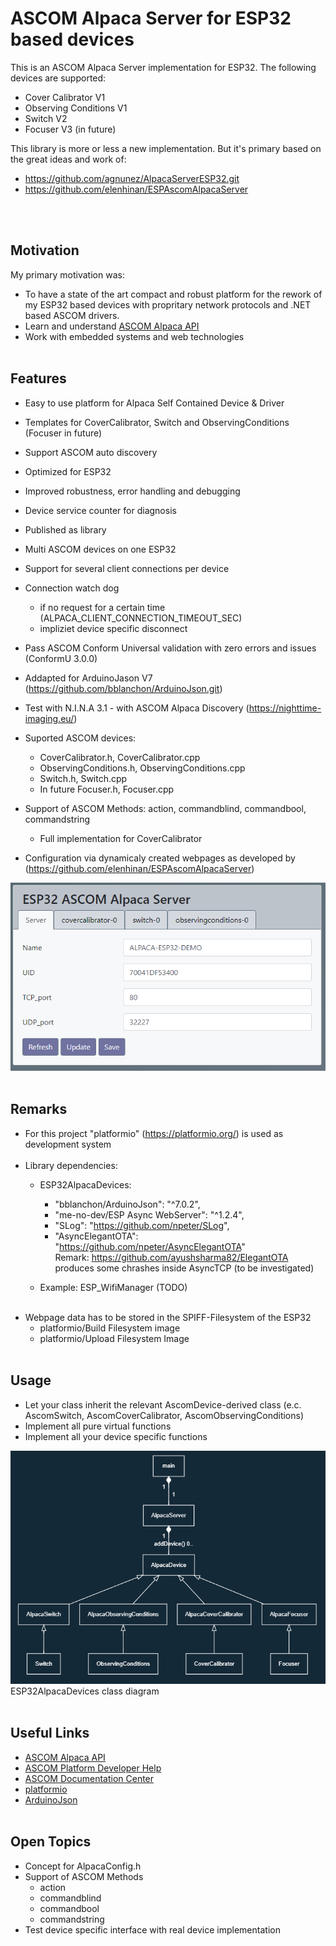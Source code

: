 # ASCOM Alpaca Server for ESP32 based devices

This is an ASCOM Alpaca Server implementation for ESP32. 
The following devices are supported:
- Cover Calibrator V1
- Observing Conditions V1
- Switch  V2
- Focuser V3 (in future)

This library is more or less a new implementation. But it's primary based on the great ideas and work of:
- https://github.com/agnunez/AlpacaServerESP32.git 
- https://github.com/elenhinan/ESPAscomAlpacaServer
<br>
<br>

## Motivation
My primary motivation was: 
<br>
- To have a state of the art compact and robust platform for the rework of my ESP32 based devices with propritary network protocols and .NET based ASCOM drivers.
- Learn and understand [ASCOM Alpaca API](https://ascom-standards.org/api/#/)
- Work with embedded systems and web technologies
<br><br>

## Features
- Easy to use platform for Alpaca Self Contained Device & Driver
- Templates for CoverCalibrator, Switch and ObservingConditions (Focuser in future)
- Support ASCOM auto discovery
- Optimized for ESP32
- Improved robustness, error handling and debugging
- Device service counter for diagnosis
- Published as library

- Multi ASCOM devices on one ESP32
- Support for several client connections per device 
- Connection watch dog 
    - if no request for a certain time (ALPACA_CLIENT_CONNECTION_TIMEOUT_SEC)
    - impliziet device specific disconnect 
- Pass ASCOM Conform Universal validation with zero errors and issues (ConformU 3.0.0)
- Addapted for ArduinoJason V7 (https://github.com/bblanchon/ArduinoJson.git)

- Test with N.I.N.A 3.1 - with ASCOM Alpaca Discovery (https://nighttime-imaging.eu/)
- Suported ASCOM devices:
    - CoverCalibrator.h, CoverCalibrator.cpp
    - ObservingConditions.h, ObservingConditions.cpp
    - Switch.h, Switch.cpp
    - In future Focuser.h, Focuser.cpp
- Support of ASCOM Methods: action, commandblind, commandbool, commandstring
    - Full implementation for CoverCalibrator
- Configuration via dynamicaly created webpages as developed by (https://github.com/elenhinan/ESPAscomAlpacaServer)
<img src="Setup.png" width="600">
<br><br>

## Remarks
- For this project "platformio" (https://platformio.org/) is used as development system
<br><br>
- Library dependencies:
    - ESP32AlpacaDevices:
        - "bblanchon/ArduinoJson": "^7.0.2",
        - "me-no-dev/ESP Async WebServer": "^1.2.4",
        - "SLog": "https://github.com/npeter/SLog",
        - "AsyncElegantOTA": "https://github.com/npeter/AsyncElegantOTA"   
        Remark: https://github.com/ayushsharma82/ElegantOTA produces some chrashes inside AsyncTCP (to be investigated)

    - Example: ESP_WifiManager (TODO)
<br><br>
- Webpage data has to be stored in the SPIFF-Filesystem of the ESP32
    - platformio/Build Filesystem image
    - platformio/Upload Filesystem Image
<br><br>

## Usage
- Let your class inherit the relevant AscomDevice-derived class (e.c. AscomSwitch, AscomCoverCalibrator, AscomObservingConditions)
- Implement all pure virtual functions
- Implement all your device specific functions


<img src="Design.png" width="600">
ESP32AlpacaDevices class diagram
<br><br>

## Useful Links
- [ASCOM Alpaca API](https://ascom-standards.org/api/#/)
- [ASCOM Platform Developer Help](https://ascom-standards.org/Help/Developer/html/7d9253c2-fdfd-4c0d-8225-a96bddb49731.htm)
- [ASCOM Documentation Center](https://ascom-standards.org/Documentation/Index.htm#dev)
- [platformio](https://docs.platformio.org/en/latest/what-is-platformio.html)
- [ArduinoJson](https://arduinojson.org/)
<br><br>

## Open Topics
- Concept for AlpacaConfig.h
- Support of ASCOM Methods
    - action
    - commandblind
    - commandbool
    - commandstring
- Test device specific interface with real device implementation

